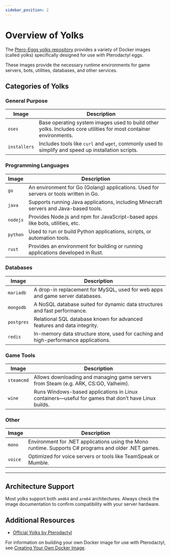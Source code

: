 ```yaml
---
sidebar_position: 2
---
```


# Overview of Yolks

The [Ptero-Eggs yolks repository](https://github.com/Ptero-Eggs/yolks) provides a variety of Docker images (called yolks) specifically designed for use with Pterodactyl eggs.

These images provide the necessary runtime environments for game servers, bots, utilities, databases, and other services.

## Categories of Yolks
### General Purpose

| Image | Description |
|-------|-------------|
| `oses` | Base operating system images used to build other yolks. Includes core utilities for most container environments. |
| `installers` | Includes tools like `curl` and `wget`, commonly used to simplify and speed up installation scripts. |

### Programming Languages

| Image | Description |
|-------|-------------|
| `go` | An environment for Go (Golang) applications. Used for servers or tools written in Go. |
| `java` | Supports running Java applications, including Minecraft servers and Java-based tools. |
| `nodejs` | Provides Node.js and npm for JavaScript-based apps like bots, utilities, etc. |
| `python` | Used to run or build Python applications, scripts, or automation tools. |
| `rust` | Provides an environment for building or running applications developed in Rust. |

### Databases

| Image | Description |
|-------|-------------|
| `mariadb` | A drop-in replacement for MySQL, used for web apps and game server databases. |
| `mongodb` | A NoSQL database suited for dynamic data structures and fast performance. |
| `postgres` | Relational SQL database known for advanced features and data integrity. |
| `redis` | In-memory data structure store, used for caching and high-performance applications. |

### Game Tools

| Image | Description |
|-------|-------------|
| `steamcmd` | Allows downloading and managing game servers from Steam (e.g. ARK, CS:GO, Valheim). |
| `wine` | Runs Windows-based applications in Linux containers—useful for games that don’t have Linux builds. |

### Other

| Image | Description |
|-------|-------------|
| `mono` | Environment for .NET applications using the Mono runtime. Supports C# programs and older .NET games. |
| `voice` | Optimized for voice servers or tools like TeamSpeak or Mumble. |

---

## Architecture Support

Most yolks support both `amd64` and `arm64` architectures. Always check the image documentation to confirm compatibility with your server hardware.

## Additional Resources

- [Official Yolks by Pterodactyl](https://github.com/Ptero-Eggs/yolks)

For information on building your own Docker image for use with Pterodactyl, see [Creating Your Own Docker Image](/docs/egg-advanced/docker-images.md).
